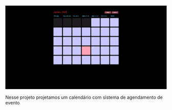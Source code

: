 ![preview](preview.png)

  Nesse projeto projetamos um calendário com sistema de agendamento de evento
